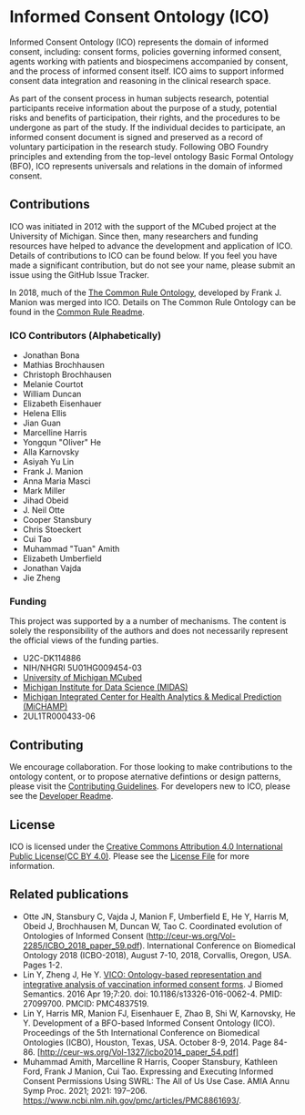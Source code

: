 # Informed Consent Ontology (ICO)
Informed Consent Ontology (ICO) represents the domain of informed consent, including: consent forms, policies governing informed consent, agents working with patients and biospecimens accompanied by consent, and the process of informed consent itself. ICO aims to support informed consent data integration and reasoning in the clinical research space.

As part of the consent process in human subjects research, potential participants receive information about the purpose of a study, potential risks and benefits of participation, their rights, and the procedures to be undergone as part of the study. If the individual decides to participate, an informed consent document is signed and preserved as a record of voluntary participation in the research study. Following OBO Foundry principles and extending from the top-level ontology Basic Formal Ontology (BFO), ICO represents universals and relations in the domain of informed consent.

## Contributions
ICO was initiated in 2012 with the support of the MCubed project at the University of Michigan. Since then, many researchers and funding resources have helped to advance the development and application of ICO. Details of contributions to ICO can be found below. If you feel you have made a significant contribution, but do not see your name, please submit an issue using the GitHub Issue Tracker.

In 2018, much of the [The Common Rule Ontology](https://github.com/CRO-ontology/CRO), developed by Frank J. Manion was merged into ICO. Details on The Common Rule Ontology can be found in the [Common Rule Readme](docs/COMMON_RULE_README.md).

### ICO Contributors (Alphabetically)
- Jonathan Bona
- Mathias Brochhausen
- Christoph Brochhausen
- Melanie Courtot
- William Duncan
- Elizabeth Eisenhauer
- Helena Ellis
- Jian Guan
- Marcelline Harris
- Yongqun "Oliver" He
- Alla Karnovsky
- Asiyah Yu Lin
- Frank J. Manion
- Anna Maria Masci
- Mark Miller
- Jihad Obeid
- J. Neil Otte
- Cooper Stansbury
- Chris Stoeckert
- Cui Tao
- Muhammad "Tuan" Amith
- Elizabeth Umberfield
- Jonathan Vajda
- Jie Zheng

### Funding
This project was supported by a a number of mechanisms. The content is solely the responsibility of the authors and does not necessarily represent the official views of the funding parties.

- U2C-DK114886
- NIH/NHGRI 5U01HG009454-03
- [University of Michigan MCubed](https://mcubed.umich.edu/)
- [Michigan Institute for Data Science (MIDAS)](https://midas.umich.edu/)
- [Michigan Integrated Center for Health Analytics & Medical Prediction (MiCHAMP)](https://michamp.med.umich.edu/)
- 2UL1TR000433-06

## Contributing
We encourage collaboration. For those looking to make contributions to the ontology content, or to propose aternative defintions or design patterns, please visit the [Contributing Guidelines](CONTRIBUTING.md). For developers new to ICO, please see the [Developer Readme](src/ontology/README.md).

## License
ICO is licensed under the [Creative Commons Attribution 4.0 International Public License\(CC BY 4.0\)](https://creativecommons.org/licenses/by/4.0/legalcode). Please see the [License File](LICENSE.txt) for more information.

## Related publications
- Otte JN, Stansbury C, Vajda J, Manion F, Umberfield E, He Y, Harris M, Obeid J, Brochhausen M, Duncan W, Tao C. Coordinated evolution of Ontologies of Informed Consent (http://ceur-ws.org/Vol-2285/ICBO_2018_paper_59.pdf). International Conference on Biomedical Ontology 2018 (ICBO-2018), August 7-10, 2018, Corvallis, Oregon, USA. Pages 1-2.
- Lin Y, Zheng J, He Y. [VICO: Ontology-based representation and integrative analysis of vaccination informed consent forms](https://jbiomedsem.biomedcentral.com/articles/10.1186/s13326-016-0062-4). J Biomed Semantics. 2016 Apr 19;7:20. doi: 10.1186/s13326-016-0062-4. PMID: 27099700. PMCID: PMC4837519.
- Lin Y, Harris MR, Manion FJ, Eisenhauer E, Zhao B, Shi W, Karnovsky, He Y. Development of a BFO-based Informed Consent Ontology (ICO). Proceedings of the 5th International Conference on Biomedical Ontologies (ICBO), Houston, Texas, USA. October 8-9, 2014. Page 84-86. [http://ceur-ws.org/Vol-1327/icbo2014_paper_54.pdf]
- Muhammad Amith, Marcelline R Harris, Cooper Stansbury, Kathleen Ford, Frank J Manion, Cui Tao. Expressing and Executing Informed Consent Permissions Using SWRL: The All of Us Use Case. AMIA Annu Symp Proc. 2021; 2021: 197–206. https://www.ncbi.nlm.nih.gov/pmc/articles/PMC8861693/. 
